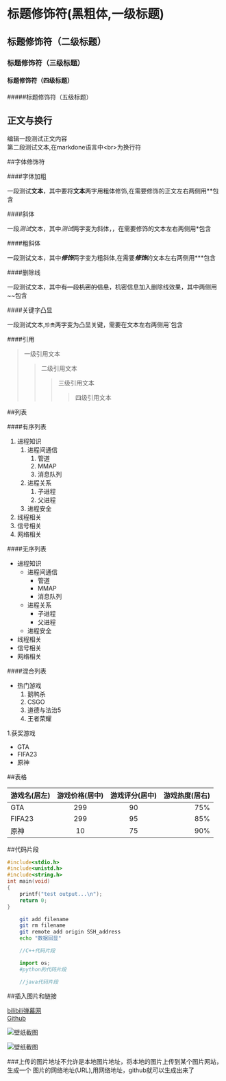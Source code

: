 # 标题修饰符(黑粗体,一级标题)

## 标题修饰符（二级标题）

### 标题修饰符（三级标题）

#### 标题修饰符（四级标题）

#####标题修饰符（五级标题）

## 正文与换行

编辑一段测试正文内容<br>
第二段测试文本,在markdone语言中\<br\>为换行符

##字体修饰符

####字体加粗

一段测试**文本**，其中要将**文本**两字用粗体修饰,在需要修饰的正文左右两侧用\*\*包含<br>

####斜体

一段*测试*文本，其中*测试*两字变为斜体，，在需要修饰的文本左右两侧用\*包含<br>

####粗斜体

一段测试文本，其中***修饰***两字变为粗斜体,在需要***修饰***的文本左右两侧用\*\*\*包含<br>

####删除线

一段测试文本，其中~~有一段机密的信息~~，机密信息加入删除线效果，其中两侧用\~\~包含<br>

####关键字凸显

一段测试文本,`珍贵`两字变为凸显关键，需要在文本左右两侧用\`包含<br>

####引用
>一级引用文本
>>二级引用文本
>>>三级引用文本
>>>>四级引用文本

##列表

####有序列表

1. 进程知识
    1. 进程间通信
         1. 管道
         2. MMAP
         3. 消息队列
    2. 进程关系
         1. 子进程
         2. 父进程
    3. 进程安全
2. 线程相关
3. 信号相关
4. 网络相关

####无序列表

* 进程知识
  * 进程间通信
    * 管道
    * MMAP
    * 消息队列
  * 进程关系
    * 子进程
    * 父进程
  * 进程安全
* 线程相关
* 信号相关
* 网络相关

####混合列表

* 热门游戏
   1. 鹅鸭杀
   2. CSGO
   3. 道德与法治5
   4. 王者荣耀

1.获奖游戏
  * GTA
  * FIFA23
  * 原神

##表格

游戏名(居左)|游戏价格(居中)|游戏评分(居中)|游戏热度(居右)|
--|:--:|:--:|--:
GTA|299|90|75%
FIFA23|299|95|85%
原神|10|75|90%

##代码片段

```c
#include<stdio.h>
#include<unistd.h>
#include<string.h>
int main(void)
{
	printf("test output...\n");
	return 0;
}
```

```bash
	git add filename
	git rm filename
	git remote add origin SSH_address
	echo "数据回显"
```

```cpp
	//C++代码片段
```

```python
	import os;
	#python的代码片段
```

```java
	//java代码片段
```
##插入图片和链接

[bilibili弹幕网](https://www.bilibili.com "进入B站")<br>
[Github](https://github.com "进入GitHub")<br>

![壁纸截图](C:\Users\Aelous\Pictures\老相册\bili\8.jpg "图片")

![壁纸截图](https://m.qpic.cn/psc?/V51ixxtZ4ZqEWc2t5ADK46bYU21N8nql/ruAMsa53pVQWN7FLK88i5qpxEMFIYohVTKnWA2UZGW6D.LV0wWeB19f7.b6BL7SCrR3OZ0yLA4iZsgFhQ*2GM1Stb3AMYGZ70BpD5O4m6RE!/b&bo=ewK2BAAAAAABB.s!&rf=viewer_4 "图片")

###上传的图片地址不允许是本地图片地址，将本地的图片上传到某个图片网站，生成一个 图片的网络地址(URL),用网络地址，github就可以生成出来了
